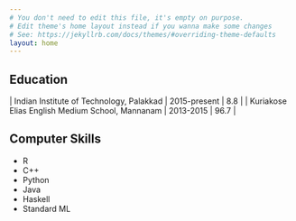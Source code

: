 ```yaml
---
# You don't need to edit this file, it's empty on purpose.
# Edit theme's home layout instead if you wanna make some changes
# See: https://jekyllrb.com/docs/themes/#overriding-theme-defaults
layout: home
---
```

## Education  

| Indian Institute of Technology, Palakkad | 2015-present | 8.8 |
| Kuriakose Elias English Medium School, Mannanam | 2013-2015 | 96.7 |
## Computer Skills
- R
- C++
- Python
- Java
- Haskell
- Standard ML
